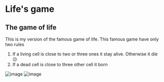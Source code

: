 # Life's game
## The game of life
This is my version of the famous game of life. 
This famous game have only two rules
1. If a living cell is close to two or three ones it stay alive. Otherwise it die 😕
1. If a dead cell is close to three other cell it born

![image](https://user-images.githubusercontent.com/75331707/151792636-5f51b862-7719-438b-bea9-4e7c56e8ae3c.gif)
![image](https://user-images.githubusercontent.com/75331707/151792662-857dba03-9039-45d1-af88-9625beb5b3bb.gif)
